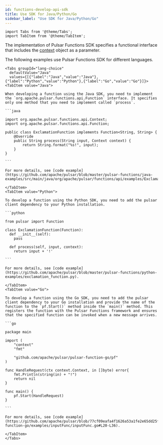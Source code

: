 ```yaml
---
id: functions-develop-api-sdk
title: Use SDK for Java/Python/Go
sidebar_label: "Use SDK for Java/Python/Go"
---
```


````mdx-code-block
import Tabs from '@theme/Tabs';
import TabItem from '@theme/TabItem';
````

The implementation of Pulsar Functions SDK specifies a functional interface that includes the  [context](functions-develop-context) object as a parameter. 

The following examples use Pulsar Functions SDK for different languages.

````mdx-code-block
<Tabs groupId="lang-choice"
  defaultValue="Java"
  values={[{"label":"Java","value":"Java"},{"label":"Python","value":"Python"},{"label":"Go","value":"Go"}]}>
<TabItem value="Java">

When developing a function using the Java SDK, you need to implement the `org.apache.pulsar.functions.api.Function` interface. It specifies only one method that you need to implement called `process`.

```java

import org.apache.pulsar.functions.api.Context;
import org.apache.pulsar.functions.api.Function;

public class ExclamationFunction implements Function<String, String> {
    @Override
    public String process(String input, Context context) {
        return String.format("%s!", input);
    }
}

```

For more details, see [code example](https://github.com/apache/pulsar/blob/master/pulsar-functions/java-examples/src/main/java/org/apache/pulsar/functions/api/examples/ExclamationFunction.java).

</TabItem>
<TabItem value="Python">

To develop a function using the Python SDK, you need to add the pulsar client dependency to your Python installation. 

```python

from pulsar import Function

class ExclamationFunction(Function):
  def __init__(self):
    pass

  def process(self, input, context):
    return input + '!'

```

For more details, see [code example](https://github.com/apache/pulsar/blob/master/pulsar-functions/python-examples/exclamation_function.py).

</TabItem>
<TabItem value="Go">

To develop a function using the Go SDK, you need to add the pulsar client dependency to your Go installation and provide the name of the function to the `pf.Start()` method inside the `main()` method. This registers the function with the Pulsar Functions framework and ensures that the specified function can be invoked when a new message arrives. 

```go

package main

import (
	"context"
	"fmt"

	"github.com/apache/pulsar/pulsar-function-go/pf"
)

func HandleRequest(ctx context.Context, in []byte) error{
	fmt.Println(string(in) + "!")
	return nil
}

func main() {
	pf.Start(HandleRequest)
}

```

For more details, see [code example](https://github.com/apache/pulsar/blob/77cf09eafa4f1626a53a1fe2e65dd25f377c1127/pulsar-function-go/examples/inputFunc/inputFunc.go#L20-L36).

</TabItem>
</Tabs>
````

